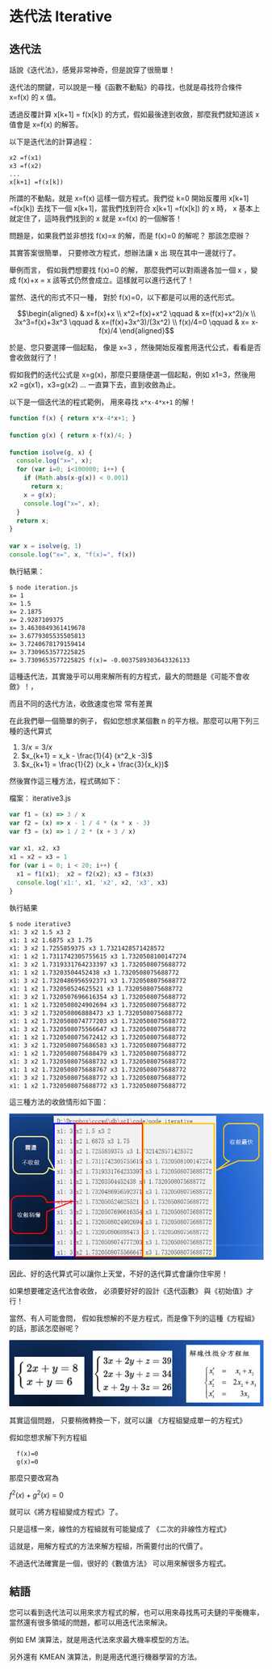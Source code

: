 # 迭代法 Iterative 

## 迭代法

話說《迭代法》，感覺非常神奇，但是說穿了很簡單！

迭代法的關鍵，可以說是一種《函數不動點》的尋找，也就是尋找符合條件 x=f(x) 的 x 值。

透過反覆計算 x[k+1] = f(x[k]) 的方式，假如最後達到收斂，那麼我們就知道該 x 值會是 x=f(x) 的解答。

以下是迭代法的計算過程：

```
x2 =f(x1)
x3 =f(x2)
... 
x[k+1] =f(x[k])
```

所謂的不動點，就是 x=f(x) 這樣一個方程式。我們從 k=0 開始反覆用 x[k+1] =f(x[k]) 去找下一個 x[k+1]，當我們找到符合 x[k+1] =f(x[k]) 的 x 時， x 基本上就定住了，這時我們找到的 x 就是 x=f(x) 的一個解答！

問題是，如果我們並非想找 f(x)=x 的解，而是 f(x)=0 的解呢？ 那該怎麼辦？

其實答案很簡單， 只要修改方程式，想辦法讓 x 出 現在其中一邊就行了。

舉例而言， 假如我們想要找 f(x)=0 的解， 那麼我們可以對兩邊各加一個 x ，變成 f(x)+x = x 該等式仍然會成立。這樣就可以進行迭代了！

當然、迭代的形式不只一種， 對於 f(x)=0，以下都是可以用的迭代形式。

```math
\begin{aligned}
& x=f(x)+x \\

x^2=f(x)+x^2 \qquad & x=(f(x)+x^2)/x \\

3x^3=f(x)+3x^3 \qquad & x=(f(x)+3x^3)/(3x^2) \\

f(x)/4=0 \qquad & x= x-f(x)/4
\end{aligned}
```

於是、您只要選擇一個起點， 像是 x=3 ，然後開始反複套用迭代公式，看看是否會收斂就行了！

假如我們的迭代公式是 x=g(x)，那麼只要隨便選一個起點，例如 x1=3，然後用 x2 =g(x1)，x3=g(x2) … 一直算下去，直到收斂為止。

以下是一個迭代法的程式範例， 用來尋找 `x*x-4*x+1` 的解！

```javascript
function f(x) { return x*x-4*x+1; }

function g(x) { return x-f(x)/4; }

function isolve(g, x) {
  console.log("x=", x);
  for (var i=0; i<100000; i++) {
    if (Math.abs(x-g(x)) < 0.001)
      return x;
    x = g(x);
    console.log("x=", x);
  }
  return x;
}

var x = isolve(g, 1)
console.log("x=", x, "f(x)=", f(x))
```

執行結果：

```
$ node iteration.js
x= 1
x= 1.5
x= 2.1875
x= 2.9287109375
x= 3.4630849361419678
x= 3.6779305535505813
x= 3.7240678179159414
x= 3.7309653577225825
x= 3.7309653577225825 f(x)= -0.0037589303643326133
```

這種迭代法，其實幾乎可以用來解所有的方程式，最大的問題是《可能不會收斂》！，

而且不同的迭代方法，收斂速度也常 常有差異

在此我們舉一個簡單的例子， 假如您想求某個數 n 的平方根。那麼可以用下列三種的迭代算式

1. $`3/x = 3/x`$
2. $`x_{k+1} = x_k - \frac{1}{4} (x^2_k -3)`$
3. $`x_{k+1} = \frac{1}{2} (x_k + \frac{3}{x_k})`$

然後實作這三種方法，程式碼如下：

檔案： iterative3.js

```javascript
var f1 = (x) => 3 / x
var f2 = (x) => x - 1 / 4 * (x * x - 3)
var f3 = (x) => 1 / 2 * (x + 3 / x)

var x1, x2, x3
x1 = x2 = x3 = 1
for (var i = 0; i < 20; i++) {
  x1 = f1(x1);  x2 = f2(x2); x3 = f3(x3)
  console.log('x1:', x1, 'x2', x2, 'x3', x3)
}
```

執行結果

```
$ node iterative3
x1: 3 x2 1.5 x3 2
x1: 1 x2 1.6875 x3 1.75
x1: 3 x2 1.7255859375 x3 1.7321428571428572
x1: 1 x2 1.7311742305755615 x3 1.7320508100147274
x1: 3 x2 1.7319331764233397 x3 1.7320508075688772
x1: 1 x2 1.73203504452438 x3 1.7320508075688772
x1: 3 x2 1.7320486956592371 x3 1.7320508075688772
x1: 1 x2 1.732050524625521 x3 1.7320508075688772
x1: 3 x2 1.7320507696616354 x3 1.7320508075688772
x1: 1 x2 1.7320508024902694 x3 1.7320508075688772
x1: 3 x2 1.732050806888473 x3 1.7320508075688772
x1: 1 x2 1.7320508074777203 x3 1.7320508075688772
x1: 3 x2 1.7320508075566647 x3 1.7320508075688772
x1: 1 x2 1.7320508075672412 x3 1.7320508075688772
x1: 3 x2 1.7320508075686583 x3 1.7320508075688772
x1: 1 x2 1.7320508075688479 x3 1.7320508075688772
x1: 3 x2 1.7320508075688732 x3 1.7320508075688772
x1: 1 x2 1.7320508075688767 x3 1.7320508075688772
x1: 3 x2 1.7320508075688772 x3 1.7320508075688772
x1: 1 x2 1.7320508075688772 x3 1.7320508075688772
```

這三種方法的收斂情形如下圖：

![](img/iteration.png)

因此、好的迭代算式可以讓你上天堂，不好的迭代算式會讓你住牢房！

如果想要確定迭代法會收斂， 必須要好好的設計《迭代函數》 與《初始值》才行！

當然、有人可能會問， 假如我想解的不是方程式，而是像下列的這種《方程組》的話，那該怎麼辦呢？

![](img/equationSet.png)

其實這個問題， 只要稍微轉換一下，就可以讓 《方程組變成單一的方程式》

假如您想求解下列方程組

```
  f(x)=0
  g(x)=0
```

那麼只要改寫為


$`f^2(x) +g^2(x) = 0`$

就可以《將方程組變成方程式》了。

只是這樣一來，線性的方程組就有可能變成了 《二次的非線性方程式》

這就是，用解方程式的方法來解方程組，所需要付出的代價了。

不過迭代法確實是一個，很好的《數值方法》 可以用來解很多方程式。


## 結語

您可以看到迭代法可以用來求方程式的解，也可以用來尋找馬可夫鏈的平衡機率，當然還有很多領域的問題，都可以用迭代法來解決。

例如 EM 演算法，就是用迭代法來求最大機率模型的方法。

另外還有 KMEAN 演算法，則是用迭代進行機器學習的方法。


